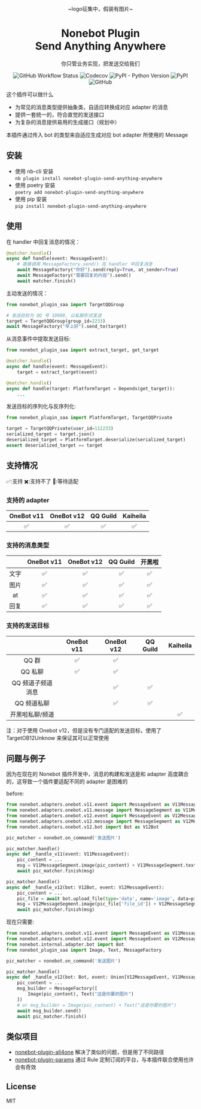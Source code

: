 <div align="center">

~logo征集中，假装有图片~

# Nonebot Plugin<br>Send Anything Anywhere

你只管业务实现，把发送交给我们

![GitHub Workflow Status](https://img.shields.io/github/actions/workflow/status/felinae98/nonebot-plugin-send-anything-anywhere/test.yml)
![Codecov](https://img.shields.io/codecov/c/github/felinae98/nonebot-plugin-send-anything-anywhere)
![PyPI - Python Version](https://img.shields.io/pypi/pyversions/nonebot-plugin-send-anything-anywhere)
![PyPI](https://img.shields.io/pypi/v/nonebot-plugin-send-anything-anywhere)
![GitHub](https://img.shields.io/github/license/felinae98/nonebot-plugin-send-anything-anywhere)

</div>

这个插件可以做什么

- 为常见的消息类型提供抽象类，自适应转换成对应 adapter 的消息
- 提供一套统一的，符合直觉的发送接口
- 为复杂的消息提供易用的生成接口（规划中）

本插件通过传入 bot 的类型来自适应生成对应 bot adapter 所使用的 Message

## 安装

- 使用 nb-cli 安装  
  `nb plugin install nonebot-plugin-send-anything-anywhere`
- 使用 poetry 安装  
  `poetry add nonebot-plugin-send-anything-anywhere`
- 使用 pip 安装  
  `pip install nonebot-plugin-send-anything-anywhere`

## 使用

在 handler 中回复消息的情况：

```python
@matcher.handle()
async def handle(event: MessageEvent):
    # 直接调用 MessageFactory.send() 在 handler 中回复消息
    await MessageFactory("你好").send(reply=True, at_sender=True)
    await MessageFactory("需要回复的内容").send()
    await matcher.finish()
```

主动发送的情况：

```python
from nonebot_plugin_saa import TargetQQGroup

# 发送目标为 QQ 号 10000, 以私聊形式发送
target = TargetQQGroup(group_id=2233)
await MessageFactory("早上好").send_to(target)
```

从消息事件中提取发送目标:

```python
from nonebot_plugin_saa import extract_target, get_target

@matcher.handle()
async def handle(event: MessageEvent):
    target = extract_target(event)

@matcher.handle()
async def handle(target: PlatformTarget = Depends(get_target)):
    ...
```

发送目标的序列化与反序列化:

```python
from nonebot_plugin_saa import PlatformTarget, TargetQQPrivate

target = TargetQQPrivate(user_id=112233)
serialized_target = target.json()
deserialized_target = PlatformTarget.deserialize(serialized_target)
assert deserialized_target == target
```

## 支持情况

✅:支持 ✖️:支持不了 🚧:等待适配

### 支持的 adapter

| OneBot v11 | OneBot v12 | QQ Guild | Kaiheila |
| :--------: | :--------: | :------: | :------: |
|     ✅     |     ✅     |    ✅    |    ✅    |

### 支持的消息类型

|      | OneBot v11 | OneBot v12 | QQ Guild | 开黑啦 |
| :--: | :--------: | :--------: | :------: | :----: |
| 文字 |     ✅     |     ✅     |    ✅    |   ✅   |
| 图片 |     ✅     |     ✅     |    ✅    |   ✅   |
|  at  |     ✅     |     ✅     |    ✅    |   ✅   |
| 回复 |     ✅     |     ✅     |    ✅    |   ✅   |

### 支持的发送目标

|                   | OneBot v11 | OneBot v12 | QQ Guild | Kaiheila |
| :---------------: | :--------: | :--------: | :------: | :------: |
|       QQ 群       |     ✅     |     ✅     |          |          |
|      QQ 私聊      |     ✅     |     ✅     |          |          |
| QQ 频道子频道消息 |            |     ✅     |    ✅    |          |
|    QQ 频道私聊    |            |     ✅     |    ✅    |          |
|  开黑啦私聊/频道  |            |            |          |    ✅    |

注：对于使用 Onebot v12，但是没有专门适配的发送目标，使用了 TargetOB12Unknow 来保证其可以正常使用

## 问题与例子

因为在现在的 Nonebot 插件开发中，消息的构建和发送是和 adapter 高度耦合的，这导致一个插件要适配不同的 adapter 是困难的

before:

```python
from nonebot.adapters.onebot.v11.event import MessageEvent as V11MessageEvent
from nonebot.adapters.onebot.v11.message import MessageSegment as V11MessageSegment
from nonebot.adapters.onebot.v12.event import MessageEvent as V12MessageEvent
from nonebot.adapters.onebot.v12.message import MessageSegment as V12MessageSegment
from nonebot.adapters.onebot.v12.bot import Bot as V12Bot

pic_matcher = nonebot.on_command('发送图片')

pic_matcher.handle()
async def _handle_v11(event: V11MessageEvent):
    pic_content = ...
    msg = V11MessageSegment.image(pic_content) + V11MessageSegment.text("这是你要的图片")
    await pic_matcher.finish(msg)

pic_matcher.handle()
async def _handle_v12(bot: V12Bot, event: V12MessageEvent):
    pic_content = ...
    pic_file = await bot.upload_file(type='data', name='image', data=pic_content)
    msg = V12MessageSegment.image(pic_file['file_id']) + V12MessageSegment.text("这是你要的图片")
    await pic_matcher.finish(msg)
```

现在只需要:

```python
from nonebot.adapters.onebot.v11.event import MessageEvent as V11MessageEvent
from nonebot.adapters.onebot.v12.event import MessageEvent as V12MessageEvent
from nonebot.internal.adapter.bot import Bot
from nonebot_plugin_saa import Image, Text, MessageFactory

pic_matcher = nonebot.on_command('发送图片')

pic_matcher.handle()
async def _handle_v12(bot: Bot, event: Union[V12MessageEvent, V11MessageEvent]):
    pic_content = ...
    msg_builder = MessageFactory([
        Image(pic_content), Text("这是你要的图片")
    ])
    # or msg_builder = Image(pic_content) + Text("这是你要的图片")
    await msg_builder.send()
    await pic_matcher.finish()
```

## 类似项目

- [nonebot-plugin-all4one](https://github.com/nonepkg/nonebot-plugin-all4one) 解决了类似的问题，但是用了不同路径
- [nonebot-plugin-params](https://github.com/iyume/nonebot-plugin-params) 通过 Rule 定制订阅的平台，与本插件联合使用也许会有奇效

## License

MIT
